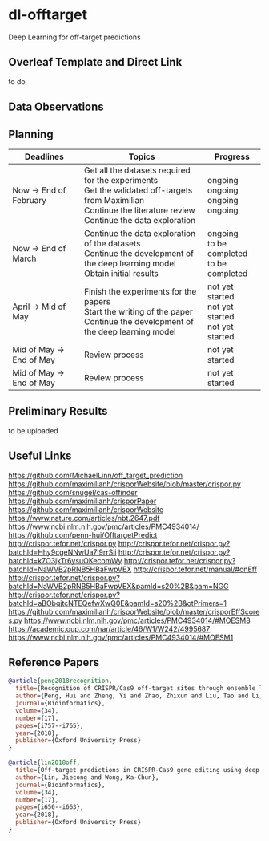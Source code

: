 # dl-offtarget

Deep Learning for off-target predictions


## Overleaf Template and Direct Link
to do 

## 

## Data Observations


## Planning 

| Deadlines     | Topics        | Progress      |
| ------------- | ------------- | ------------- |
| Now -> End of February  | Get all the datasets required for the experiments <br> Get the validated off-targets from Maximilian <br> Continue the literature review <br> Continue the data exploration | ongoing <br> ongoing <br> ongoing <br> ongoing|
| Now ->  End of March | Continue the data exploration of the datasets <br> Continue the development of the deep learning model <br> Obtain initial results | ongoing <br> to be completed <br> to be completed | 
| April ->  Mid of May | Finish the experiments for the papers <br> Start the writing of the paper <br> Continue the development of the deep learning model | not yet started <br> not yet started <br> not yet started |
| Mid of May ->  End of May | Review process | not yet started |
| Mid of May ->  End of May | Review process | not yet started |

## Preliminary Results
to be uploaded

## Useful Links
https://github.com/MichaelLinn/off_target_prediction
https://github.com/maximilianh/crisporWebsite/blob/master/crispor.py
https://github.com/snugel/cas-offinder
https://github.com/maximilianh/crisporPaper
https://github.com/maximilianh/crisporWebsite
https://www.nature.com/articles/nbt.2647.pdf
https://www.ncbi.nlm.nih.gov/pmc/articles/PMC4934014/
https://github.com/penn-hui/OfftargetPredict
http://crispor.tefor.net/crispor.py
http://crispor.tefor.net/crispor.py?batchId=Hhy9cgeNNwUa7i9rrSii
http://crispor.tefor.net/crispor.py?batchId=k7O3jkTr6ysuOKecomWy
http://crispor.tefor.net/crispor.py?batchId=NaWVB2pRNB5HBaFwpVEX
http://crispor.tefor.net/manual/#onEff
http://crispor.tefor.net/crispor.py?batchId=NaWVB2pRNB5HBaFwpVEX&pamId=s20%2B&pam=NGG
http://crispor.tefor.net/crispor.py?batchId=aBObqjtcNTEQefwXwQ0E&pamId=s20%2B&otPrimers=1
https://github.com/maximilianh/crisporWebsite/blob/master/crisporEffScores.py
https://www.ncbi.nlm.nih.gov/pmc/articles/PMC4934014/#MOESM8
https://academic.oup.com/nar/article/46/W1/W242/4995687
https://www.ncbi.nlm.nih.gov/pmc/articles/PMC4934014/#MOESM1

## Reference Papers

```bibtex
@article{peng2018recognition,
  title={Recognition of CRISPR/Cas9 off-target sites through ensemble learning of uneven mismatch distributions},
  author={Peng, Hui and Zheng, Yi and Zhao, Zhixun and Liu, Tao and Li, Jinyan},
  journal={Bioinformatics},
  volume={34},
  number={17},
  pages={i757--i765},
  year={2018},
  publisher={Oxford University Press}
}
```

```bibtex
@article{lin2018off,
  title={Off-target predictions in CRISPR-Cas9 gene editing using deep learning},
  author={Lin, Jiecong and Wong, Ka-Chun},
  journal={Bioinformatics},
  volume={34},
  number={17},
  pages={i656--i663},
  year={2018},
  publisher={Oxford University Press}
}
```

